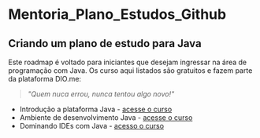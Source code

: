 # Mentoria_Plano_Estudos_Github

## Criando um plano de estudo para Java

Este roadmap é voltado para iniciantes que desejam ingressar na área de programação com Java. Os curso aqui listados são gratuitos e fazem parte da plataforma DIO.me:

> *"Quem nuca errou, nunca tentou algo novo!"*

<!-- Sempre consutar a página de sintaxe - https://docs.github.com/pt/get-started/writing-on-github/getting-started-with-writing-and-formatting-on-github/basic-writing-and-formatting-syntax -->

- Introdução a plataforma Java - [acesse o curso](https://web.dio.me/course/introducao-ao-ecossistema-e-documentacao-java/learning/54e1ad91-8842-4065-bc89-37329f54f0cd)
- Ambiente de desenvolvimento Java - [acesse o curso](https://web.dio.me/course/configurando-ambiente-de-desenvolvimento-java-no-linux/learning/0668bbda-e32e-44bc-9100-d9dd781bdf8f)
- Dominando IDEs com Java - [acesso o curso](https://web.dio.me/course/dominando-ides-java/learning/b0f1ae39-6af7-4a2c-8fc2-c73ae8463c84)
